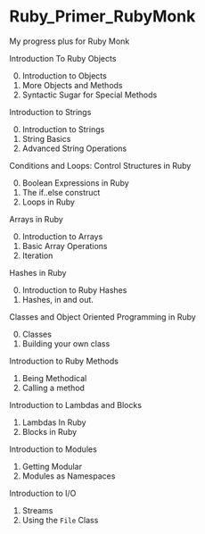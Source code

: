# Ruby_Primer_RubyMonk
My progress plus for Ruby Monk


Introduction To Ruby Objects

00.  Introduction to Objects  
01.  More Objects and Methods  
02.  Syntactic Sugar for Special Methods  
 
Introduction to Strings

00.  Introduction to Strings  
01.  String Basics  
02.  Advanced String Operations  
 
Conditions and Loops: Control Structures in Ruby

00.  Boolean Expressions in Ruby  
01.  The if..else construct  
02.  Loops in Ruby  
 
Arrays in Ruby

00.  Introduction to Arrays  
01.  Basic Array Operations  
02.  Iteration  
 
Hashes in Ruby

00.  Introduction to Ruby Hashes  
01.  Hashes, in and out.  
 
Classes and Object Oriented Programming in Ruby

00.  Classes  
01.  Building your own class  
 
Introduction to Ruby Methods

01.  Being Methodical  
02.  Calling a method  
 
Introduction to Lambdas and Blocks

01.  Lambdas In Ruby  
02.  Blocks in Ruby  
 
Introduction to Modules

01.  Getting Modular  
02.  Modules as Namespaces  
 
Introduction to I/O

01.  Streams  
02.  Using the `File` Class 

